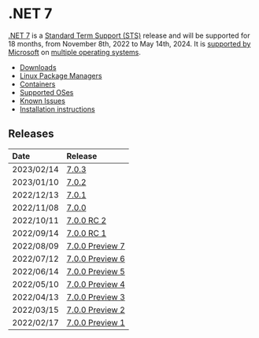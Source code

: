 # .NET 7

[.NET 7](https://devblogs.microsoft.com/dotnet/announcing-dotnet-7/) is a [Standard Term Support (STS)](../../release-policies.md) release and will be supported for 18 months, from November 8th, 2022 to May 14th, 2024. It is [supported by Microsoft](../../microsoft-support.md) on [multiple operating systems](supported-os.md).

- [Downloads](https://dotnet.microsoft.com/download/dotnet/7.0)
- [Linux Package Managers](https://docs.microsoft.com/dotnet/core/install/linux)
- [Containers](https://mcr.microsoft.com/catalog?search=dotnet/)
- [Supported OSes](supported-os.md)
- [Known Issues](known-issues.md)
- [Installation instructions](install.md)

## Releases

| Date | Release |
| :-- | :-- |
| 2023/02/14 | [7.0.3](https://github.com/dotnet/core/blob/main/release-notes/7.0/7.0.3/7.0.3.md) |
| 2023/01/10 | [7.0.2](https://github.com/dotnet/core/blob/main/release-notes/7.0/7.0.2/7.0.2.md) |
| 2022/12/13 | [7.0.1](https://github.com/dotnet/core/blob/main/release-notes/7.0/7.0.1/7.0.1.md) |
| 2022/11/08 | [7.0.0](https://github.com/dotnet/core/blob/main/release-notes/7.0/7.0.0/7.0.0.md) |
| 2022/10/11 | [7.0.0 RC 2](https://github.com/dotnet/core/blob/main/release-notes/7.0/preview/7.0.0-rc.2.md) |
| 2022/09/14 | [7.0.0 RC 1](https://github.com/dotnet/core/blob/main/release-notes/7.0/preview/7.0.0-rc.1.md) |
| 2022/08/09 | [7.0.0 Preview 7](https://github.com/dotnet/core/blob/main/release-notes/7.0/preview/7.0.0-preview.7.md) |
| 2022/07/12 | [7.0.0 Preview 6](https://github.com/dotnet/core/blob/main/release-notes/7.0/preview/7.0.0-preview.6.md) |
| 2022/06/14 | [7.0.0 Preview 5](https://github.com/dotnet/core/blob/main/release-notes/7.0/preview/7.0.0-preview.5.md) |
| 2022/05/10 | [7.0.0 Preview 4](https://github.com/dotnet/core/blob/main/release-notes/7.0/preview/7.0.0-preview.4.md) |
| 2022/04/13 | [7.0.0 Preview 3](https://github.com/dotnet/core/blob/main/release-notes/7.0/preview/7.0.0-preview.3.md) |
| 2022/03/15 | [7.0.0 Preview 2](https://github.com/dotnet/core/blob/main/release-notes/7.0/preview/7.0.0-preview.2.md) |
| 2022/02/17 | [7.0.0 Preview 1](https://github.com/dotnet/core/blob/main/release-notes/7.0/preview/7.0.0-preview.1.md) |
